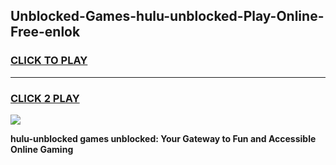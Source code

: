 
## Unblocked-Games-hulu-unblocked-Play-Online-Free-enlok
<h3>
<a href="https://premium76.site?title=hulu-unblocked&ref=26A">CLICK TO PLAY</a></h3>
<hr>

<h3>
<a href="https://premium76.site?title=hulu-unblocked&ref=26A">CLICK 2 PLAY</a>
  
</h3>

<a href="https://premium76.site?title=hulu-unblocked&ref=26A"><img src="https://clearcache.store/games.png"></a>


**hulu-unblocked games unblocked: Your Gateway to Fun and Accessible Online Gaming**
